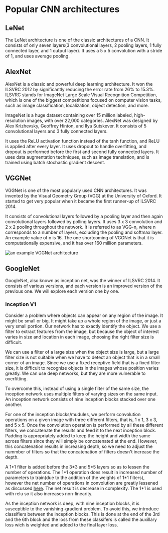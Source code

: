 # Popular CNN architectures

## LeNet  
The LeNet architecture is one of the classic architectures of a CNN.
It consists of only seven layers(3 convolutional layers, 2 pooling layers, 1 fully connected layer, and 1 output layer).
It uses a 5 x 5 convolution with a stride of 1, and uses average pooling. 

## AlexNet 
AlexNet is a classic and powerful deep learning architecture. It won the ILSVRC 2012 by significantly reducing the error rate from 26% to 15.3%. 
ILSVRC stands for ImageNet Large Scale Visual Recognition Competition, which is one of the biggest competitions focused on computer vision tasks, such as image 
classification, localization, object detection, and more.

ImageNet is a huge dataset containing over 15 million labeled, high-resolution images, with over 22,000 categories. 
AlexNet was designed by Alex Krizhevsky, Geoffrey Hinton, and Ilya Sutskever.
It consists of 5 convolutional layers and 3 fully connected layers.

It uses the ReLU activation function instead of the tanh function, and ReLU is applied after every layer. It uses dropout to handle overfitting, and dropout 
is performed before the first and second fully connected layers. It uses data augmentation techniques, such as image translation, and is trained using 
batch stochastic gradient descent.

## VGGNet
VGGNet is one of the most popularly used CNN architectures. It was invented by the Visual Geometry Group (VGG) at the University of Oxford. It started to get 
very popular when it became the first runner-up of ILSVRC 2014.

It consists of convolutional layers followed by a pooling layer and then again convolutional layers followed by polling layers. It uses 3 x 3 convolution and 
2 x 2 pooling throughout the network. It is referred to as VGG-n, where n corresponds to a number of layers, excluding the pooling and softmax layer. 
An example value of n is 16. The one shortcoming of VGGNet is that it is computationally expensive, and it has over 160 million parameters.

![an example VGGNet architecture](https://github.com/swarajdalmia/ML-Experiments/tree/master/notes/images/VGGNet.jpeg)

## GoogleNet
GoogleNet, also known as inception net, was the winner of ILSVRC 2014. It consists of various versions, and each version is an improved version of the previous 
one. We will explore each version one by one.

### Inception V1
Consider a problem where objects can appear on any region of the image. It might be small or big. It might take up a whole region of the image, or just a very small portion. Our network has to exactly identify the object. We use a filter to extract features from the image, but because the object of interest varies in size and location in each image, choosing the right filter size is difficult.

We can use a filter of a large size when the object size is large, but a large filter size is not suitable when we have to detect an object that is in a small corner of an image. Since we use a fixed receptive field that is a fixed filter size, it is difficult to recognize objects in the images whose position varies greatly. We can use deep networks, but they are more vulnerable to overfitting.

To overcome this, instead of using a single filter of the same size, the inception network uses multiple filters of varying sizes on the same input. An inception network consists of nine inception blocks stacked over one another.

For one of the inception blocks/mudules, we perform convolution operations on a given image with three different filters, that is, 1 x 1, 3 x 3, and 5 x 5. Once the convolution operation is performed by all these different filters, we concatenate the results and feed it to the next inception block. Padding is appropriately added to keep the height and width the same across filters since they will simply be concatenated at the end. However, this concatenation results in increasing depth, so we need to adjust the nummber of filters so that the concatenation of filters doesn't increase the depth. 

A 1\*1 filter is added before the 3\*3 and 5\*5 layers so as to lessen the number of operations. The 1\*1 operation does result in increased number of parameters to train(due to the addition of the weights of 1\*1 filters), however the net number of operations in convolution are greatly lessened as discussed [here](https://medium.com/coinmonks/paper-review-of-googlenet-inception-v1-winner-of-ilsvlc-2014-image-classification-c2b3565a64e7). The net result is decrease in complexity. The 1\*1 is used with relu so it also increases non-linearity. 

As the inception network is deep, with nine inception blocks, it is susceptible to the vanishing-gradient problem.  To avoid this, we introduce classifiers between the inception blocks. This is done at the end of the 3rd and the 6th block and the loss from these classifers is called the auxillary loss wich is weighted and added to the final layer loss. 






